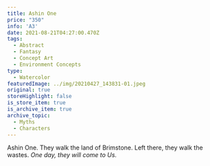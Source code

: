 ```yaml
---
title: Ashin One
price: "350"
info: 'A3'
date: 2021-08-21T04:27:00.470Z
tags:
  - Abstract
  - Fantasy
  - Concept Art
  - Environment Concepts
type:
  - Watercolor
featuredImage: ../img/20210427_143831-01.jpeg
original: true
storeHighlight: false
is_store_item: true
is_archive_item: true
archive_topic:
  - Myths
  - Characters
---
```

Ashin One. They walk the land of Brimstone. Left there, they walk the wastes. 
*One day, they will come to Us.*